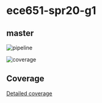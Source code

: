 # ece651-spr20-g1

## master

![pipeline](https://gitlab.oit.duke.edu/cw402/ece651-spr20-g1/badges/master/pipeline.svg)

![coverage](https://gitlab.oit.duke.edu/cw402/ece651-spr20-g1/badges/master/coverage.svg?job=test)

## Coverage
[Detailed coverage](https://cw402.pages.oit.duke.edu/ece651-spr20-g1/dashboard.html)
